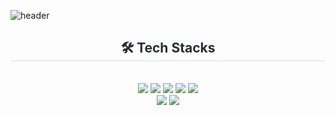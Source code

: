 ![header](https://capsule-render.vercel.app/api?type=venom&height=300&color=gradient&text=WaitingForMe34%20&textBg=false&fontColor=Black&fontAlignY=50&animation=fadeIn&descAlign=60)

<div align="center">
    <h2 style="border-bottom: 1px solid #d8dee4; color: #282d33;">🛠️ Tech Stacks</h2><br>
    <div style="margin: 0 auto; text-align: center;">
        <!-- AWS: 노란색/검은색 -->
        <img src="https://img.shields.io/badge/Amazon%20AWS-FF9900?style=for-the-badge&logo=Amazon%20AWS&logoColor=black">
        <!-- C: 보라색 -->
        <img src="https://img.shields.io/badge/C-6A4C9C?style=for-the-badge&logo=C&logoColor=white">
        <!-- Django: 하얀색 -->
        <img src="https://img.shields.io/badge/Django-ffffff?style=for-the-badge&logo=Django&logoColor=092E20">
        <!-- Docker: 색상 유지 -->
        <img src="https://img.shields.io/badge/Docker-2496ED?style=for-the-badge&logo=Docker&logoColor=white">
        <!-- Github: 색상 유지 -->
        <img src="https://img.shields.io/badge/Github-181717?style=for-the-badge&logo=Github&logoColor=white">
        <br>
        <!-- MySQL: 색상 유지 -->
        <img src="https://img.shields.io/badge/MySQL-4479A1?style=for-the-badge&logo=MySQL&logoColor=white">
        <!-- Python: 더 찐한 색상 -->
        <img src="https://img.shields.io/badge/Python-306998?style=for-the-badge&logo=Python&logoColor=white">
    </div>
</div>



